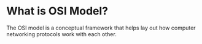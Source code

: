 # What is OSI Model?
The OSI model is a conceptual framework that helps lay out how computer networking protocols work with each other.
